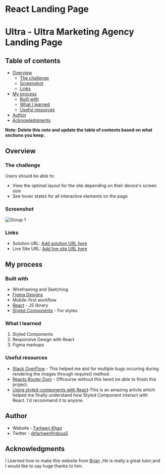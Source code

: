 # React Landing Page

# Ultra - Ultra Marketing Agency Landing Page

## Table of contents

- [Overview](#overview)
  - [The challenge](#the-challenge)
  - [Screenshot](#screenshot)
  - [Links](#links)
- [My process](#my-process)
  - [Built with](#built-with)
  - [What I learned](#what-i-learned)
  - [Useful resources](#useful-resources)
- [Author](#author)
- [Acknowledgments](#acknowledgments)

**Note: Delete this note and update the table of contents based on what sections you keep.**

## Overview

### The challenge

Users should be able to:

- View the optimal layout for the site depending on their device's screen size
- See hover states for all interactive elements on the page

### Screenshot

![Group 1](https://user-images.githubusercontent.com/60287642/130945712-3b6a6e85-8f3c-4764-a51b-f5a986dbc24e.png)

### Links

- Solution URL: [Add solution URL here](https://your-solution-url.com)
- Live Site URL: [Add live site URL here](https://your-live-site-url.com)

## My process

### Built with

- Wireframing and Sketching
- [Figma Designs](https://www.figma.com/)
- Mobile-first workflow
- [React](https://reactjs.org/) - JS library
- [Styled Components](https://styled-components.com/) - For styles

### What I learned

1. Styled Components
2. Responsive Design with React
3. Figma markups

### Useful resources

- [Stack OverFlow](https://stackoverflow.com/questions/59070216/webpack-file-loader-outputs-object-module) - This helped me alot for mutliple bugs occuring during rendering the images through require() method.
- [Reacts Router Dom](https://reactrouter.com/web/guides/quick-start) - Offcourse without this Iwont be able to finish this project.
- [Using styled-components with React](https://dev.to/shubambhasin/using-styled-components-with-react-46d7)-This is an amazing article which helped me finally understand how Styled Component interact with React. I'd recommend it to anyone.

## Author

- Website - [Farheen Khan](https://github.com/farheen21)
- Twitter - [@farheenfirdous5](https://twitter.com/FarheenFirdous5)

## Acknowledgments

I Learned how to make this website from [Brian](https://github.com/briancodex) ,He is really a great tutor,and I would like to say huge thanks to him.
